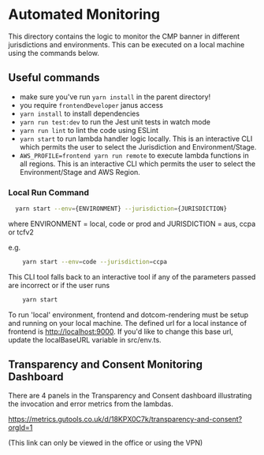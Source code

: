 # Automated Monitoring

This directory contains the logic to monitor the CMP banner in different jurisdictions and environments. This can be executed on a local machine using the commands below.

## Useful commands

-   make sure you've run `yarn install` in the parent directory!
-   you require `frontendDeveloper` janus access
-   `yarn install` to install dependencies
-   `yarn run test:dev` to run the Jest unit tests in watch mode
-   `yarn run lint` to lint the code using ESLint
-   `yarn start` to run lambda handler logic locally. This is an interactive CLI which permits the user to select the Jurisdiction and Environment/Stage.
-   `AWS_PROFILE=frontend yarn run remote` to execute lambda functions in all regions. This is an interactive CLI which permits the user to select the Environment/Stage and AWS Region.

### Local Run Command

```sh
  yarn start --env={ENVIRONMENT} --jurisdiction={JURISDICTION}
```

where ENVIRONMENT = local, code or prod
and JURISDICTION = aus, ccpa or tcfv2

e.g.

```sh
    yarn start --env=code --jurisdiction=ccpa
```

This CLI tool falls back to an interactive tool if any of the parameters passed are incorrect or if the user runs

```sh
    yarn start
```

To run 'local' environment, frontend and dotcom-rendering must be setup and running on your local machine. The defined url for a local instance of frontend is <http://localhost:9000>. If you'd like to change this base url, update the localBaseURL variable in src/env.ts.

## Transparency and Consent Monitoring Dashboard

There are 4 panels in the Transparency and Consent dashboard illustrating the invocation and error metrics from the lambdas.

<https://metrics.gutools.co.uk/d/18KPX0C7k/transparency-and-consent?orgId=1>

(This link can only be viewed in the office or using the VPN)
